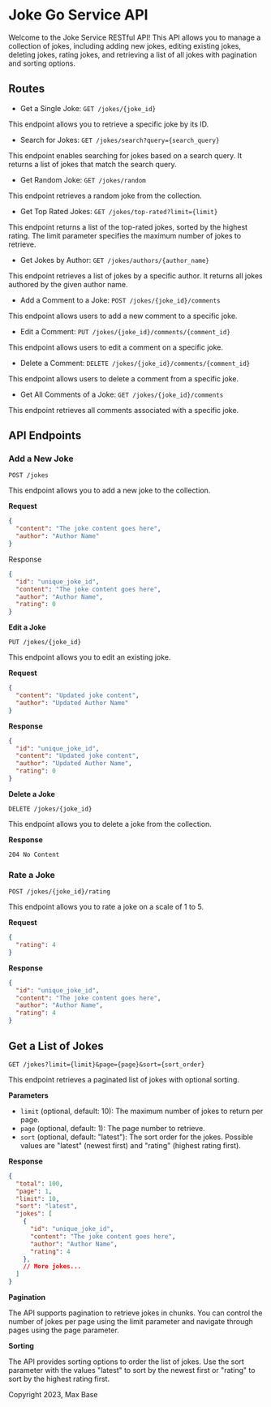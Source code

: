 # Joke Go Service API

Welcome to the Joke Service RESTful API! This API allows you to manage a collection of jokes, including adding new jokes, editing existing jokes, deleting jokes, rating jokes, and retrieving a list of all jokes with pagination and sorting options.

## Routes

- Get a Single Joke: `GET /jokes/{joke_id}`

This endpoint allows you to retrieve a specific joke by its ID.

- Search for Jokes: `GET /jokes/search?query={search_query}`

This endpoint enables searching for jokes based on a search query. It returns a list of jokes that match the search query.

- Get Random Joke: `GET /jokes/random`

This endpoint retrieves a random joke from the collection.

- Get Top Rated Jokes: `GET /jokes/top-rated?limit={limit}`

This endpoint returns a list of the top-rated jokes, sorted by the highest rating. The limit parameter specifies the maximum number of jokes to retrieve.

- Get Jokes by Author: `GET /jokes/authors/{author_name}`

This endpoint retrieves a list of jokes by a specific author. It returns all jokes authored by the given author name.

- Add a Comment to a Joke: `POST /jokes/{joke_id}/comments`

This endpoint allows users to add a new comment to a specific joke.

- Edit a Comment: `PUT /jokes/{joke_id}/comments/{comment_id}`

This endpoint allows users to edit a comment on a specific joke.

- Delete a Comment: `DELETE /jokes/{joke_id}/comments/{comment_id}`

This endpoint allows users to delete a comment from a specific joke.

- Get All Comments of a Joke: `GET /jokes/{joke_id}/comments`

This endpoint retrieves all comments associated with a specific joke.

## API Endpoints

### Add a New Joke

```
POST /jokes
```

This endpoint allows you to add a new joke to the collection.

**Request**
```json
{
  "content": "The joke content goes here",
  "author": "Author Name"
}
```

Response
```json
{
  "id": "unique_joke_id",
  "content": "The joke content goes here",
  "author": "Author Name",
  "rating": 0
}
```

**Edit a Joke**

```
PUT /jokes/{joke_id}
```

This endpoint allows you to edit an existing joke.

**Request**

```json
{
  "content": "Updated joke content",
  "author": "Updated Author Name"
}
```

**Response**

```json
{
  "id": "unique_joke_id",
  "content": "Updated joke content",
  "author": "Updated Author Name",
  "rating": 0
}
```

**Delete a Joke**

```
DELETE /jokes/{joke_id}
```

This endpoint allows you to delete a joke from the collection.

**Response**

```
204 No Content
```

### Rate a Joke

```
POST /jokes/{joke_id}/rating
```

This endpoint allows you to rate a joke on a scale of 1 to 5.

**Request**

```json
{
  "rating": 4
}
```

**Response**

```json
{
  "id": "unique_joke_id",
  "content": "The joke content goes here",
  "author": "Author Name",
  "rating": 4
}
```

## Get a List of Jokes

```
GET /jokes?limit={limit}&page={page}&sort={sort_order}
```

This endpoint retrieves a paginated list of jokes with optional sorting.

**Parameters**

- `limit` (optional, default: 10): The maximum number of jokes to return per page.
- `page` (optional, default: 1): The page number to retrieve.
- `sort` (optional, default: "latest"): The sort order for the jokes. Possible values are "latest" (newest first) and "rating" (highest rating first).

**Response**

```json
{
  "total": 100,
  "page": 1,
  "limit": 10,
  "sort": "latest",
  "jokes": [
    {
      "id": "unique_joke_id",
      "content": "The joke content goes here",
      "author": "Author Name",
      "rating": 4
    },
    // More jokes...
  ]
}
```

**Pagination**

The API supports pagination to retrieve jokes in chunks. You can control the number of jokes per page using the limit parameter and navigate through pages using the page parameter.

**Sorting**

The API provides sorting options to order the list of jokes. Use the sort parameter with the values "latest" to sort by the newest first or "rating" to sort by the highest rating first.

Copyright 2023, Max Base
